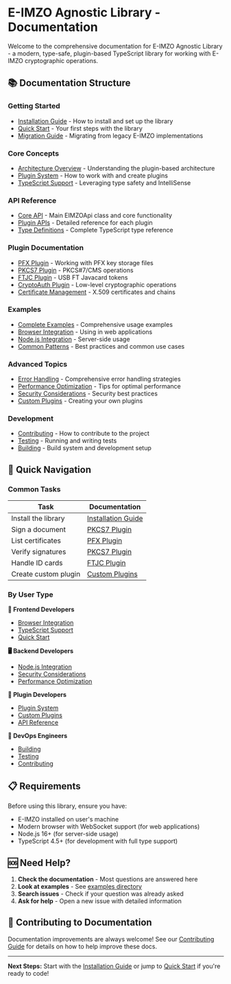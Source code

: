 # E-IMZO Agnostic Library - Documentation

Welcome to the comprehensive documentation for E-IMZO Agnostic Library - a
modern, type-safe, plugin-based TypeScript library for working with E-IMZO
cryptographic operations.

## 📚 Documentation Structure

### Getting Started

- [Installation Guide](./installation.md) - How to install and set up the
  library
- [Quick Start](./quickstart.md) - Your first steps with the library
- [Migration Guide](./migration.md) - Migrating from legacy E-IMZO
  implementations

### Core Concepts

- [Architecture Overview](./architecture.md) - Understanding the plugin-based
  architecture
- [Plugin System](./plugins.md) - How to work with and create plugins
- [TypeScript Support](./typescript.md) - Leveraging type safety and
  IntelliSense

### API Reference

- [Core API](./api/core.md) - Main EIMZOApi class and core functionality
- [Plugin APIs](./api/plugins.md) - Detailed reference for each plugin
- [Type Definitions](./api/types.md) - Complete TypeScript type reference

### Plugin Documentation

- [PFX Plugin](./plugins/pfx.md) - Working with PFX key storage files
- [PKCS7 Plugin](./plugins/pkcs7.md) - PKCS#7/CMS operations
- [FTJC Plugin](./plugins/ftjc.md) - USB FT Javacard tokens
- [CryptoAuth Plugin](./plugins/cryptoauth.md) - Low-level cryptographic
  operations
- [Certificate Management](./plugins/certificates.md) - X.509 certificates and
  chains

### Examples

- [Complete Examples](./examples/README.md) - Comprehensive usage examples
- [Browser Integration](./examples/browser.md) - Using in web applications
- [Node.js Integration](./examples/nodejs.md) - Server-side usage
- [Common Patterns](./examples/patterns.md) - Best practices and common use
  cases

### Advanced Topics

- [Error Handling](./advanced/error-handling.md) - Comprehensive error handling
  strategies
- [Performance Optimization](./advanced/performance.md) - Tips for optimal
  performance
- [Security Considerations](./advanced/security.md) - Security best practices
- [Custom Plugins](./advanced/custom-plugins.md) - Creating your own plugins

### Development

- [Contributing](./contributing.md) - How to contribute to the project
- [Testing](./testing.md) - Running and writing tests
- [Building](./building.md) - Build system and development setup

## 🚀 Quick Navigation

### Common Tasks

| Task                 | Documentation                                  |
| -------------------- | ---------------------------------------------- |
| Install the library  | [Installation Guide](./installation.md)        |
| Sign a document      | [PKCS7 Plugin](./plugins/pkcs7.md)             |
| List certificates    | [PFX Plugin](./plugins/pfx.md)                 |
| Verify signatures    | [PKCS7 Plugin](./plugins/pkcs7.md)             |
| Handle ID cards      | [FTJC Plugin](./plugins/ftjc.md)               |
| Create custom plugin | [Custom Plugins](./advanced/custom-plugins.md) |

### By User Type

**📱 Frontend Developers**

- [Browser Integration](./examples/browser.md)
- [TypeScript Support](./typescript.md)
- [Quick Start](./quickstart.md)

**🖥️ Backend Developers**

- [Node.js Integration](./examples/nodejs.md)
- [Security Considerations](./advanced/security.md)
- [Performance Optimization](./advanced/performance.md)

**🔧 Plugin Developers**

- [Plugin System](./plugins.md)
- [Custom Plugins](./advanced/custom-plugins.md)
- [API Reference](./api/plugins.md)

**🚀 DevOps Engineers**

- [Building](./building.md)
- [Testing](./testing.md)
- [Contributing](./contributing.md)

## 📋 Requirements

Before using this library, ensure you have:

- E-IMZO installed on user's machine
- Modern browser with WebSocket support (for web applications)
- Node.js 16+ (for server-side usage)
- TypeScript 4.5+ (for development with full type support)

## 🆘 Need Help?

1. **Check the documentation** - Most questions are answered here
2. **Look at examples** - See [examples directory](./examples/)
3. **Search issues** - Check if your question was already asked
4. **Ask for help** - Open a new issue with detailed information

## 📝 Contributing to Documentation

Documentation improvements are always welcome! See our
[Contributing Guide](./contributing.md) for details on how to help improve these
docs.

---

**Next Steps:** Start with the [Installation Guide](./installation.md) or jump
to [Quick Start](./quickstart.md) if you're ready to code!
